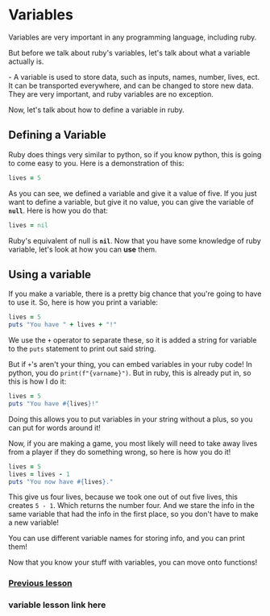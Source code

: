 # Variables

Variables are very important in any programming language, including ruby. 

But before we talk about ruby's variables, let's talk about what a variable actually is.

\- A variable is used to store data, such as inputs, names, number, lives, ect. It can be transported everywhere, and can be changed to store new data. They are very important, and ruby variables are no exception. 

Now, let's talk about how to define a variable in ruby. 
## Defining a Variable
Ruby does things very similar to python, so if you know python, this is going to come easy to you. Here is a demonstration of this:


``` ruby
lives = 5
```

As you can see, we defined a variable and give it a value of five. If you just want to define a variable, but give it no value, you can give the variable of **`null`**. Here is how you do that:
``` ruby
lives = nil
```

Ruby's equivalent of null is **`nil`**. Now that you have some knowledge of ruby variable, let's look at how you can **use** them.

## Using a variable

If you make a variable, there is a pretty big chance that you're going to have to use it. So, here is how you print a variable:

``` ruby
lives = 5
puts "You have " + lives + "!"
```

We use the `+` operator to separate these, so it is added a string for variable to the `puts` statement to print out said string. 

But if `+`'s aren't your thing, you can embed variables in your ruby code! In python, you do `print(f"{varname}")`. But in ruby, this is already put in, so this is how I do it:

``` ruby
lives = 5
puts "You have #{lives}!"
```

Doing this allows you to put variables in your string without a plus, so you can put for words around it!

Now, if you are making a game, you most likely will need to take away lives from a player if they do something wrong, so here is how you do it!

``` ruby
lives = 5
lives = lives - 1
puts "You now have #{lives}."
```

This give us four lives, because we took one out of out five lives, this creates `5 - 1`. Which returns the number four. And we stare the info in the same variable that had the info in the first place, so you don't have to make a new variable!

You can use different variable names for storing info, and you can print them!

Now that you know your stuff with variables, you can move onto functions!

### [Previous lesson](https://github.com/whippingdot/Language-Tutorials/blob/main/Ruby/1.%20Strings.md)
### variable lesson link here
